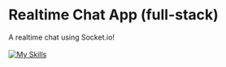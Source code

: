 # Realtime Chat App (full-stack)

A realtime chat using Socket.io!
<br><br>
[![My Skills](https://skills.thijs.gg/icons?i=mongodb,nodejs,react,sass)](https://skills.thijs.gg)

